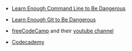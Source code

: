 * [Learn Enough Command Line to Be Dangerous](https://www.learnenough.com/command-line-tutorial/basics)

* [Learn Enough Git to Be Dangerous](https://www.learnenough.com/git-tutorial/getting_started)

* [freeCodeCamp](https://www.freecodecamp.org/) and their [youtube channel](https://www.youtube.com/channel/UC8butISFwT-Wl7EV0hUK0BQ)

* [Codecademy](https://www.codecademy.com/)
